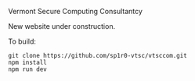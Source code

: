 Vermont Secure Computing Consultantcy

New website under construction.

To build:

```
git clone https://github.com/sp1r0-vtsc/vtsccom.git
npm install
npm run dev
```
